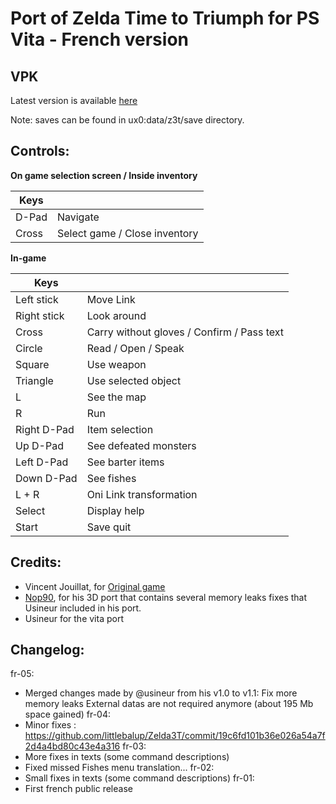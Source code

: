 # Port of Zelda Time to Triumph for PS Vita - French version

## VPK
Latest version is available [here](https://github.com/littlebalup/Zelda3T/releases)

Note: saves can be found in ux0:data/z3t/save directory.

## Controls:

**On game selection screen / Inside inventory**

| Keys | &#x202F; |
| --- | --- |
| D-Pad | Navigate |
| Cross | Select game / Close inventory |

**In-game**

| Keys | &#x202F; |
| --- | --- |
| Left stick | Move Link |
| Right stick | Look around |
| Cross | Carry without gloves / Confirm / Pass text |
| Circle | Read / Open / Speak |
| Square | Use weapon |
| Triangle | Use selected object |
| L | See the map |
| R | Run |
| Right D-Pad | Item selection |
| Up D-Pad | See defeated monsters |
| Left D-Pad | See barter items |
| Down D-Pad | See fishes |
| L + R | Oni Link transformation |
| Select | Display help |
| Start | Save quit |


## Credits:

- Vincent Jouillat, for [Original game](http://www.zeldaroth.fr/us/z3t.php)
- [Nop90](https://www.github.com/nop90/Zelda3T), for his 3D port that contains several memory leaks fixes that Usineur included in his port.
- Usineur for the vita port

## Changelog:
fr-05:
- Merged changes made by @usineur from his v1.0 to v1.1:
    Fix more memory leaks
    External datas are not required anymore (about 195 Mb space gained)
fr-04:
- Minor fixes : https://github.com/littlebalup/Zelda3T/commit/19c6fd101b36e026a54a7f2d4a4bd80c43e4a316
fr-03:
- More fixes in texts (some command descriptions)
- Fixed missed Fishes menu translation...
fr-02:
- Small fixes in texts (some command descriptions)
fr-01:
- First french public release
